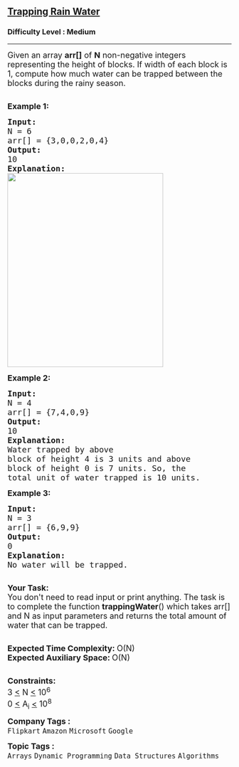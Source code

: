 <h2><a href="https://www.geeksforgeeks.org/problems/trapping-rain-water-1587115621/1?page=1&difficulty=Easy,Medium,Hard&status=unsolved&sortBy=submissions">Trapping Rain Water</a></h2><h3>Difficulty Level : Medium</h3><hr><div class="problems_problem_content__Xm_eO"><p><span style="font-size: 18px;">Given an array <strong>arr[]</strong>&nbsp;of <strong>N</strong> non-negative integers representing the height of blocks. If&nbsp;width of each block is 1, compute how much water can be trapped&nbsp;between the blocks during the rainy season.&nbsp;</span><br>&nbsp;</p>
<p><span style="font-size: 18px;"><strong>Example 1:</strong></span></p>
<pre><span style="font-size: 18px;"><strong>Input:
</strong>N = 6
arr[] = {3,0,0,2,0,4}
<strong>Output:
</strong>10<strong>
Explanation: 
</strong></span><img style="height: 436px; width: 350px;" src="https://media.geeksforgeeks.org/img-practice/PROD/addEditProblem/701211/Web/Other/186b43ba-eeec-4d9e-b0f8-dea91ef026e0_1685086818.png" alt="">
</pre>
<p><span style="font-size: 18px;"><strong>Example 2:</strong></span></p>
<pre><span style="font-size: 18px;"><strong>Input:
</strong>N = 4
arr[] = {7,4,0,9}
<strong>Output:
</strong>10<strong>
Explanation:
</strong>Water trapped by above 
block of height 4 is 3 units and above 
block of height 0 is 7 units. So, the 
total unit of water trapped is 10 units.</span>
</pre>
<p><span style="font-size: 18px;"><strong>Example 3:</strong></span></p>
<pre><span style="font-size: 18px;"><strong>Input:
</strong>N = 3
arr[] = {6,9,9}
<strong>Output:
</strong>0<strong>
Explanation:
</strong>No water will be trapped.</span></pre>
<p><br><span style="font-size: 18px;"><strong>Your Task:</strong><br>You don't&nbsp;need to read input or print anything.&nbsp;The task is to complete the function <strong>trappingWater</strong>() which takes arr[] and N as input parameters and&nbsp;returns the total amount of water that can be trapped.</span></p>
<p><br><span style="font-size: 18px;"><strong>Expected Time Complexity:&nbsp;</strong>O(N)<br><strong>Expected Auxiliary Space:&nbsp;</strong>O(N)</span></p>
<p><br><span style="font-size: 18px;"><strong>Constraints:</strong><br>3 <u>&lt;</u>&nbsp;N <u>&lt;</u>&nbsp;10<sup>6</sup><br>0 <u>&lt;</u>&nbsp;A<sub>i</sub> <u>&lt;</u>&nbsp;10<sup>8</sup></span></p></div><p><span style=font-size:18px><strong>Company Tags : </strong><br><code>Flipkart</code>&nbsp;<code>Amazon</code>&nbsp;<code>Microsoft</code>&nbsp;<code>Google</code>&nbsp;<br><p><span style=font-size:18px><strong>Topic Tags : </strong><br><code>Arrays</code>&nbsp;<code>Dynamic Programming</code>&nbsp;<code>Data Structures</code>&nbsp;<code>Algorithms</code>&nbsp;